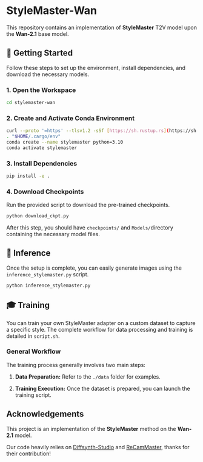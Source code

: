 # StyleMaster-Wan

This repository contains an implementation of **StyleMaster** T2V model upon the **Wan-2.1** base model. 


## 🚀 Getting Started

Follow these steps to set up the environment, install dependencies, and download the necessary models.

### 1. Open the Workspace

```bash
cd stylemaster-wan
```

### 2. Create and Activate Conda Environment

```bash
curl --proto '=https' --tlsv1.2 -sSf [https://sh.rustup.rs](https://sh.rustup.rs/) | sh
. "$HOME/.cargo/env"
conda create --name stylemaster python=3.10
conda activate stylemaster
```

### 3. Install Dependencies

```bash
pip install -e .
```

### 4. Download Checkpoints

Run the provided script to download the pre-trained checkpoints. 
```bash
python download_ckpt.py
```
After this step, you should have `checkpoints/` and `Models/`directory containing the necessary model files.

## 🎨 Inference

Once the setup is complete, you can easily generate images using the `inference_stylemaster.py` script.

```bash
python inference_stylemaster.py 
```

## 🎓 Training

You can train your own StyleMaster adapter on a custom dataset to capture a specific style. The complete workflow for data processing and training is detailed in `script.sh`.

### General Workflow

The training process generally involves two main steps:

1.  **Data Preparation:** Refer to the `./data` folder for examples. 

2.  **Training Execution:** Once the dataset is prepared, you can launch the training script. 

## Acknowledgements

This project is an implementation of the **StyleMaster** method on the **Wan-2.1** model.

Our code heavily relies on [Diffsynth-Studio](https://github.com/modelscope/DiffSynth-Studio) and [ReCamMaster](https://github.com/KwaiVGI/ReCamMaster), thanks for their contribution!


